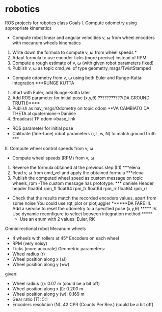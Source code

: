 # robotics
ROS projects for robotics class
Goals
I.
Compute odometry using appropriate kinematics
 - Compute robot linear and angular velocities v, ⍵ from wheel encoders with mecanum wheels kinematics
  1. Write down the formula to compute v, ⍵ from wheel speeds *
  2. Adapt formula to use encoder ticks (more precise) instead of RPM
  3. Compute a rough estimate of v, ⍵ (with given robot parameters fixed)
  4. Publish v, ⍵ as topic cmd_vel of type geometry_msgs/TwistStamped
 - Compute odometry from v, ⍵ using both Euler and Runge-Kutta integration ***RUNGE KUTTA
  1. Start with Euler, add Runge-Kutta later
  2. Add ROS parameter for initial pose (x,y,θ) ???????????(DA GROUND TRUTH)****
  3. Publish as nav_msgs/Odometry on topic odom **VA CAMBIATO DA THETA al quaternione->Daniele
  4. Broadcast TF odom->base_link 
- ROS parameter for initial pose
- Calibrate (fine-tune) robot parameters (r, l, w, N) to match ground truth *** 

II. Compute wheel control speeds from v, ⍵
 - Compute wheel speeds (RPM) from v, ⍵  
  1. Reverse the formula obtained at the previous step (I.1) ***elena
  2. Read v, ⍵ from cmd_vel and apply the obtained formula  ***elena
  3. Publish the computed wheel speed as custom message on topic
     wheels_rpm
    -The custom message has prototype: *** daniele
      Header header
      float64 rpm_fl
      float64 rpm_fr
      float64 rpm_rr
      float64 rpm_rl
 - Check that the results match the recorded encoders values, apart from some noise
     You could use rqt_plot or plotjuggler  ******DA FARE
III. Add a service to reset the odometry to a specified pose (x,y,θ)  *****
IV. Use dynamic reconfigure to select between integration method     *****
   - Use an enum with 2 values: Euler, RK



Omnidirectional robot
Mecanum wheels
- 4 wheels with rollers at 45°
Encoders on each wheel
- RPM (very noisy)
- Ticks (more accurate)
Geometric parameters:
- Wheel radius (r)
- Wheel position along x (±l)
- Wheel position along y (±w)

given:
- Wheel radius (r): 0.07 m (could be a bit off)
- Wheel position along x (l): 0.200 m
- Wheel position along y (w): 0.169 m
- Gear ratio (T): 5:1
- Encoders resolution (N): 42 CPR (Counts Per Rev.) (could be a bit off)
